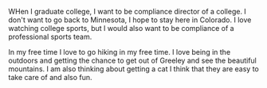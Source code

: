 <!DOCTYPE html>
<html lang="en">
  
  <head>
    <meta charset="utf-8">
    <meta name="viewpoint" content="width=device-width">
  <title>BACS 200 - Page Template</title>
 </head>
 
 <body>
    <h1<HTML Page</h1>
    <p>WHen I graduate college, I want to be compliance director of a college. I don't want to go back to Minnesota, I hope to stay here in Colorado. I love watching college sports, but I would also want to be compliance of a professional sports team.</p>
    <p>In my free time I love to go hiking in my free time. I love being in the outdoors and getting the chance to get out of Greeley and see the beautiful mountains. I am also thinking about getting a cat I think that they are easy to take care of and also fun.</p>
    </body>
    
   </html>
    
